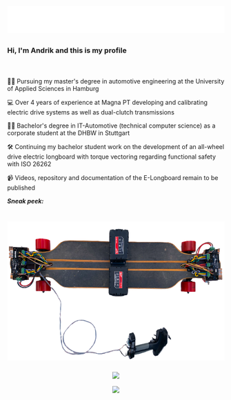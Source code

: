 <h1 align="center">
  <img src="https://raw.githubusercontent.com/AndrikSeeger/AndrikSeeger/master/name.svg"/>
</h1>

### Hi, I'm Andrik and this is my profile <p align="right"><img src="https://komarev.com/ghpvc/?username=AndrikSeeger&style=flat-square&color=blue" alt=""/></p> 

👨‍🎓 Pursuing my master's degree in automotive engineering at the University of Applied Sciences in Hamburg

💻 Over 4 years of experience at Magna PT developing and calibrating electric drive systems as well as dual-clutch transmissions

👨‍🎓 Bachelor's degree in IT-Automotive (technical computer science) as a corporate student at the DHBW in Stuttgart

🛠 Continuing my bachelor student work on the development of an all-wheel drive electric longboard with torque vectoring regarding functional safety with ISO 26262

📹 Videos, repository and documentation of the E-Longboard remain to be published


**_Sneak peek:_**
<h1 align="center">
  <img src="https://raw.githubusercontent.com/AndrikSeeger/AndrikSeeger/master/Sneak_Peek_Longboard.png"/>
</h1>

<p align="center">
<img src="https://github-readme-stats.vercel.app/api?username=andrikseeger&hide=prs,issues&count_private=true&show_icons=true&theme=github_dark&&shbm_iconsatrue&title_coloraffffffBicon_colorsbb2acfBtext_coloradaf7dc3bg_color=191919-y">
</p>

<p align="center">
<img src="https://github-readme-stats.vercel.app/api/top-langs/?username=andrikseeger&theme=github_dark&hide=makefile,puppet&langs_count=8">
</p>
